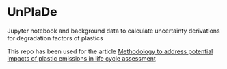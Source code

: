 # UnPlaDe
Jupyter notebook and background data to calculate uncertainty derivations for degradation factors of plastics

This repo has been used for the article [Methodology to address potential impacts of plastic emissions in life cycle assessment](https://link.springer.com/article/10.1007/s11367-022-02040-1)
